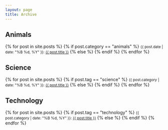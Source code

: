 ```yaml
---
layout: page
title: Archive
---
```


## Animals
{% for post in site.posts %}
  {% if post.category == "animals" %}
  <small>{{ post.date | date: "%B %d, %Y" }}: <a href="{{ post.url }}">{{ post.title }}</a></small>
  {% else %}
  {% endif %}
{% endfor %}

## Science
{% for post in site.posts %}
  {% if post.tag == "science" %}
  <small>{{ post.category | date: "%B %d, %Y" }}: <a href="{{ post.url }}">{{ post.title }}</a></small>
  {% else %}
  {% endif %}
{% endfor %}

## Technology
{% for post in site.posts %}
  {% if post.tag == "technology" %}
  <small>{{ post.category | date: "%B %d, %Y" }}: <a href="{{ post.url }}">{{ post.title }}</a></small>
  {% else %}
  {% endif %}
{% endfor %}
